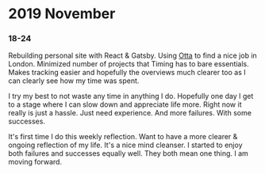 # 2019 November

### 18-24

Rebuilding personal site with React & Gatsby. Using [Otta](https://otta.com) to find a nice job in London. Minimized number of projects that Timing has to bare essentials. Makes tracking easier and hopefully the overviews much clearer too as I can clearly see how my time was spent.

I try my best to not waste any time in anything I do. Hopefully one day I get to a stage where I can slow down and appreciate life more. Right now it really is just a hassle. Just need experience. And more failures. With some successes.

It's first time I do this weekly reflection. Want to have a more clearer & ongoing reflection of my life. It's a nice mind cleanser. I started to enjoy both failures and successes equally well. They both mean one thing. I am moving forward.
